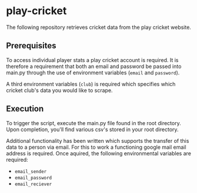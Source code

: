 # play-cricket

The following repository retrieves cricket data from the play cricket website.

## Prerequisites

To access individual player stats a play cricket account is required. It is therefore a requirement that both an email and password be passed into main.py through the use of environment variables (`email` and `password`).

A third environment variables (`club`) is required which specifies which cricket club's data you would like to scrape. 

## Execution 

To trigger the script, execute the main.py file found in the root directory. Upon completion, you'll find various csv's stored in your root directory.

Additional functionality has been written which supports the transfer of this data to a person via email. For this to work a functioning google mail email address is required. Once aquired, the following environmental variables are required:

- `email_sender`
- `email_password`
- `email_reciever`
